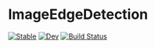 # ImageEdgeDetection

[![Stable](https://img.shields.io/badge/docs-stable-blue.svg)](https://zygmuntszpak.github.io/ImageEdgeDetection.jl/stable)
[![Dev](https://img.shields.io/badge/docs-dev-blue.svg)](https://zygmuntszpak.github.io/ImageEdgeDetection.jl/dev)
[![Build Status](https://travis-ci.com/zygmuntszpak/ImageEdgeDetection.jl.svg?branch=master)](https://travis-ci.com/zygmuntszpak/ImageEdgeDetection.jl)
